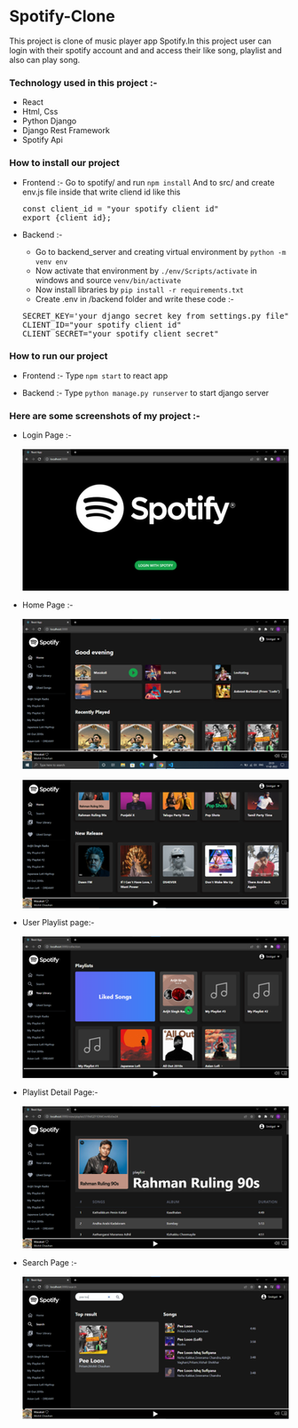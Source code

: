 # Spotify-Clone

This project is clone of music player app Spotify.In this project user can login with their spotify account and and access their like song, playlist and also can play song.

### Technology used in this project :- 

 - React
 - Html, Css
 - Python Django
 - Django Rest Framework
 - Spotify Api
 
 ### How to install our project
 
 - Frontend :- 
   Go to spotify/ and run `npm install` 
   And to src/ and create env.js file inside that write cliend id like this <br>
   <pre>const client_id = "your spotify client id"
   export {client_id};</pre>
   
  - Backend :- 
    -  Go to backend_server and creating virtual environment by `python -m venv env`<br>
    - Now activate that environment by `./env/Scripts/activate` in windows and source `venv/bin/activate`
    - Now install libraries by `pip install -r requirements.txt`
    - Create .env in /backend folder and write these code :- 
    <pre>SECRET_KEY='your django secret key from settings.py file"
    CLIENT_ID="your spotify client id"
    CLIENT_SECRET="your spotify client secret"
    </pre>
    
  ### How to run our project 
  
  - Frontend :- 
   Type `npm start` to react app
   
  - Backend :- 
  Type `python manage.py runserver` to start django server
  
  ### Here are some screenshots of my project :- 
  
   - Login Page :- <br><br> 
    <img src="https://github.com/smitgol/Spotify-Clone/blob/master/spotify_app/login_page.png"/>
    
   - Home Page :- <br><br>
    <img src="https://github.com/smitgol/Spotify-Clone/blob/master/spotify_app/home_page.PNG"/>
    <br><br>
    <img src="https://github.com/smitgol/Spotify-Clone/blob/master/spotify_app/home_page_2.PNG"/>
    
   - User Playlist page:- <br><br>
     <img src="https://github.com/smitgol/Spotify-Clone/blob/master/spotify_app/my_playlist.png" />
    
  - Playlist Detail Page:- <br><br>
     <img src="https://github.com/smitgol/Spotify-Clone/blob/master/spotify_app/playlist_page.png" />
     
   - Search Page :- <br><br>
     <img src="https://github.com/smitgol/Spotify-Clone/blob/master/spotify_app/search_page.png" /> 
    
    
  
 
   
 
